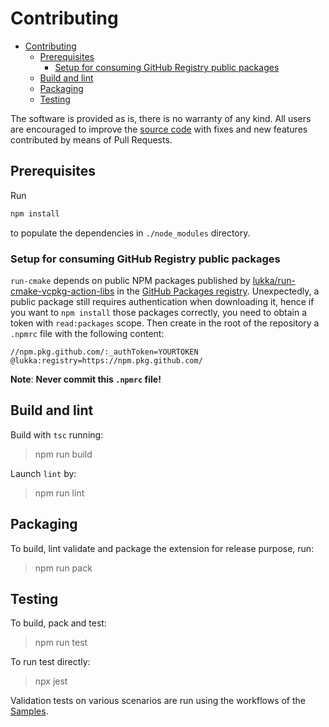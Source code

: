 # Contributing
- [Contributing](#contributing)
  - [Prerequisites](#prerequisites)
    - [Setup for consuming GitHub Registry public packages](#setup-for-consuming-github-registry-public-packages)
  - [Build and lint](#build-and-lint)
  - [Packaging](#packaging)
  - [Testing](#testing)

The software is provided as is, there is no warranty of any kind. All users are encouraged to improve the [source code](https://github.com/lukka/run-cmake) with fixes and new features contributed by means of Pull Requests.

## Prerequisites

Run 

```bash
npm install
```

to populate the dependencies in `./node_modules` directory.

### Setup for consuming GitHub Registry public packages

`run-cmake` depends on public NPM packages published by [lukka/run-cmake-vcpkg-action-libs](https://github.com/lukka/run-cmake-vcpkg-action-libs) in the [GitHub Packages registry](https://docs.github.com/en/free-pro-team@latest/packages/using-github-packages-with-your-projects-ecosystem/configuring-npm-for-use-with-github-packages).
Unexpectedly, a public package still requires authentication when downloading it, hence if you want to `npm install` those packages correctly, you need to obtain a token with `read:packages` scope. Then create in the root of the repository a `.npmrc` file with the following content:

```
//npm.pkg.github.com/:_authToken=YOURTOKEN
@lukka:registry=https://npm.pkg.github.com/
```

__Note__: **Never commit this `.npmrc` file!**

## Build and lint
Build with `tsc` running:

 > npm run build

Launch `lint` by:

 > npm run lint

## Packaging
To build, lint validate and package the extension for release purpose, run:

  > npm run pack

## Testing

To build, pack and test:
 
 > npm run test

 To run test directly:
 
 > npx jest

Validation tests on various scenarios are run using the workflows of the [Samples](./README.md#samples).
